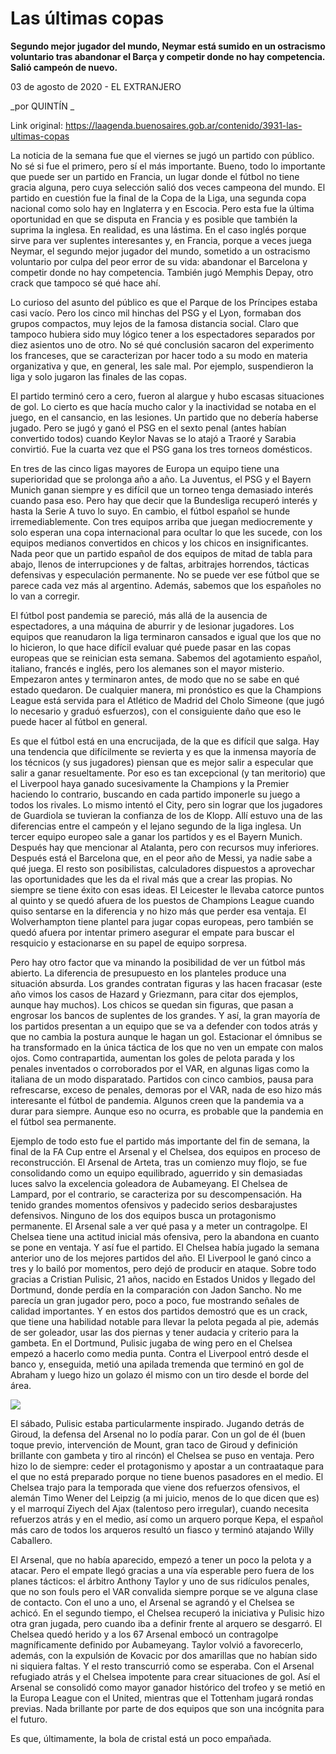 # Las últimas copas

**Segundo mejor jugador del mundo, Neymar está sumido en un ostracismo voluntario tras abandonar el Barça y competir donde no hay competencia. Salió campeón de nuevo.**

03 de agosto de 2020 - EL EXTRANJERO

_por QUINTÍN _

Link original: https://laagenda.buenosaires.gob.ar/contenido/3931-las-ultimas-copas



La noticia de la semana fue que el viernes se jugó un partido con público. No sé si fue el primero, pero sí el más importante. Bueno, todo lo importante que puede ser un partido en Francia, un lugar donde el fútbol no tiene gracia alguna, pero cuya selección salió dos veces campeona del mundo. El partido en cuestión fue la final de la Copa de la Liga, una segunda copa nacional como solo hay en Inglaterra y en Escocia. Pero esta fue la última oportunidad en que se disputa en Francia y es posible que también la suprima la inglesa. En realidad, es una lástima. En el caso inglés porque sirve para ver suplentes interesantes y, en Francia, porque a veces juega Neymar, el segundo mejor jugador del mundo, sometido a un ostracismo voluntario por culpa del peor error de su vida: abandonar el Barcelona y competir donde no hay competencia. También jugó Memphis Depay, otro crack que tampoco sé qué hace ahí.




Lo curioso del asunto del público es que el Parque de los Príncipes estaba casi vacío. Pero los cinco mil hinchas del PSG y el Lyon, formaban dos grupos compactos, muy lejos de la famosa distancia social. Claro que tampoco hubiera sido muy lógico tener a los espectadores separados por diez asientos uno de otro. No sé qué conclusión sacaron del experimento los franceses, que se caracterizan por hacer todo a su modo en materia organizativa y que, en general, les sale mal. Por ejemplo, suspendieron la liga y solo jugaron las finales de las copas.




El partido terminó cero a cero, fueron al alargue y hubo escasas situaciones de gol. Lo cierto es que hacía mucho calor y la inactividad se notaba en el juego, en el cansancio, en las lesiones. Un partido que no debería haberse jugado. Pero se jugó y ganó el PSG en el sexto penal (antes habían convertido todos) cuando Keylor Navas se lo atajó a Traoré y Sarabia convirtió. Fue la cuarta vez que el PSG gana los tres torneos domésticos.




En tres de las cinco ligas mayores de Europa un equipo tiene una superioridad que se prolonga año a año. La Juventus, el PSG y el Bayern Munich ganan siempre y es difícil que un torneo tenga demasiado interés cuando pasa eso. Pero hay que decir que la Bundesliga recuperó interés y hasta la Serie A tuvo lo suyo. En cambio, el fútbol español se hunde irremediablemente. Con tres equipos arriba que juegan mediocremente y solo esperan una copa internacional para ocultar lo que les sucede, con los equipos medianos convertidos en chicos y los chicos en insignificantes. Nada peor que un partido español de dos equipos de mitad de tabla para abajo, llenos de interrupciones y de faltas, arbitrajes horrendos, tácticas defensivas y especulación permanente. No se puede ver ese fútbol que se parece cada vez más al argentino. Además, sabemos que los españoles no lo van a corregir.




El fútbol post pandemia se pareció, más allá de la ausencia de espectadores, a una máquina de aburrir y de lesionar jugadores. Los equipos que reanudaron la liga terminaron cansados e igual que los que no lo hicieron, lo que hace difícil evaluar qué puede pasar en las copas europeas que se reinician esta semana. Sabemos del agotamiento español, italiano, francés e inglés, pero los alemanes son el mayor misterio. Empezaron antes y terminaron antes, de modo que no se sabe en qué estado quedaron. De cualquier manera, mi pronóstico es que la Champions League está servida para el Atlético de Madrid del Cholo Simeone (que jugó lo necesario y graduó esfuerzos), con el consiguiente daño que eso le puede hacer al fútbol en general.




Es que el fútbol está en una encrucijada, de la que es difícil que salga. Hay una tendencia que difícilmente se revierta y es que la inmensa mayoría de los técnicos (y sus jugadores) piensan que es mejor salir a especular que salir a ganar resueltamente. Por eso es tan excepcional (y tan meritorio) que el Liverpool haya ganado sucesivamente la Champions y la Premier haciendo lo contrario, buscando en cada partido imponerle su juego a todos los rivales. Lo mismo intentó el City, pero sin lograr que los jugadores de Guardiola se tuvieran la confianza de los de Klopp. Allí estuvo una de las diferencias entre el campeón y el lejano segundo de la liga inglesa. Un tercer equipo europeo sale a ganar los partidos y es el Bayern Munich. Después hay que mencionar al Atalanta, pero con recursos muy inferiores. Después está el Barcelona que, en el peor año de Messi, ya nadie sabe a qué juega. El resto son posibilistas, calculadores dispuestos a aprovechar las oportunidades que les da el rival más que a crear las propias. No siempre se tiene éxito con esas ideas. El Leicester le llevaba catorce puntos al quinto y se quedó afuera de los puestos de Champions League cuando quiso sentarse en la diferencia y no hizo más que perder esa ventaja. El Wolverhampton tiene plantel para jugar copas europeas, pero también se quedó afuera por intentar primero asegurar el empate para buscar el resquicio y estacionarse en su papel de equipo sorpresa.




Pero hay otro factor que va minando la posibilidad de ver un fútbol más abierto. La diferencia de presupuesto en los planteles produce una situación absurda. Los grandes contratan figuras y las hacen fracasar (este año vimos los casos de Hazard y Griezmann, para citar dos ejemplos, aunque hay muchos). Los chicos se quedan sin figuras, que pasan a engrosar los bancos de suplentes de los grandes. Y así, la gran mayoría de los partidos presentan a un equipo que se va a defender con todos atrás y que no cambia la postura aunque le hagan un gol. Estacionar el ómnibus se ha transformado en la única táctica de los que no ven un empate con malos ojos. Como contrapartida, aumentan los goles de pelota parada y los penales inventados o corroborados por el VAR, en algunas ligas como la italiana de un modo disparatado. Partidos con cinco cambios, pausa para refrescarse, exceso de penales, demoras por el VAR, nada de eso hizo más interesante el fútbol de pandemia. Algunos creen que la pandemia va a durar para siempre. Aunque eso no ocurra, es probable que la pandemia en el fútbol sea permanente.




Ejemplo de todo esto fue el partido más importante del fin de semana, la final de la FA Cup entre el Arsenal y el Chelsea, dos equipos en proceso de reconstrucción. El Arsenal de Arteta, tras un comienzo muy flojo, se fue consolidando como un equipo equilibrado, aguerrido y sin demasiadas luces salvo la excelencia goleadora de Aubameyang. El Chelsea de Lampard, por el contrario, se caracteriza por su descompensación. Ha tenido grandes momentos ofensivos y padecido serios desbarajustes defensivos. Ninguno de los dos equipos busca un protagonismo permanente. El Arsenal sale a ver qué pasa y a meter un contragolpe. El Chelsea tiene una actitud inicial más ofensiva, pero la abandona en cuanto se pone en ventaja. Y así fue el partido. El Chelsea había jugado la semana anterior uno de los mejores partidos del año. El Liverpool le ganó cinco a tres y lo bailó por momentos, pero dejó de producir en ataque. Sobre todo gracias a Cristian Pulisic, 21 años, nacido en Estados Unidos y llegado del Dortmund, donde perdía en la comparación con Jadon Sancho. No me parecía un gran jugador pero, poco a poco, fue mostrando señales de calidad importantes. Y en estos dos partidos demostró que es un crack, que tiene una habilidad notable para llevar la pelota pegada al pie, además de ser goleador, usar las dos piernas y tener audacia y criterio para la gambeta. En el Dortmund, Pulisic jugaba de wing pero en el Chelsea empezó a hacerlo como media punta. Contra el Liverpool entró desde el banco y, enseguida, metió una apilada tremenda que terminó en gol de Abraham y luego hizo un golazo él mismo con un tiro desde el borde del área.




[![](https://img.youtube.com/vi/gZ6lTniej7E/0.jpg)](https://www.youtube.com/watch?v=gZ6lTniej7E)




El sábado, Pulisic estaba particularmente inspirado. Jugando detrás de Giroud, la defensa del Arsenal no lo podía parar. Con un gol de él (buen toque previo, intervención de Mount, gran taco de Giroud y definición brillante con gambeta y tiro al rincón) el Chelsea se puso en ventaja. Pero hizo lo de siempre: ceder el protagonismo y apostar a un contraataque para el que no está preparado porque no tiene buenos pasadores en el medio. El Chelsea trajo para la temporada que viene dos refuerzos ofensivos, el alemán Timo Wener del Leipzig (a mi juicio, menos de lo que dicen que es) y el marroquí Ziyech del Ajax (talentoso pero irregular), cuando necesita refuerzos atrás y en el medio, así como un arquero porque Kepa, el español más caro de todos los arqueros resultó un fiasco y terminó atajando Willy Caballero.




El Arsenal, que no había aparecido, empezó a tener un poco la pelota y a atacar. Pero el empate llegó gracias a una vía esperable pero fuera de los planes tácticos: el árbitro Anthony Taylor y uno de sus ridículos penales, que no son fouls pero el VAR convalida siempre porque se ve alguna clase de contacto. Con el uno a uno, el Arsenal se agrandó y el Chelsea se achicó. En el segundo tiempo, el Chelsea recuperó la iniciativa y Pulisic hizo otra gran jugada, pero cuando iba a definir frente al arquero se desgarró. El Chelsea quedó herido y a los 67 Arsenal embocó un contragolpe magníficamente definido por Aubameyang. Taylor volvió a favorecerlo, además, con la expulsión de Kovacic por dos amarillas que no habían sido ni siquiera faltas. Y el resto transcurrió como se esperaba. Con el Arsenal refugiado atrás y el Chelsea impotente para crear situaciones de gol. Así el Arsenal se consolidó como mayor ganador histórico del trofeo y se metió en la Europa League con el United, mientras que el Tottenham jugará rondas previas. Nada brillante por parte de dos equipos que son una incógnita para el futuro.




Es que, últimamente, la bola de cristal está un poco empañada.



